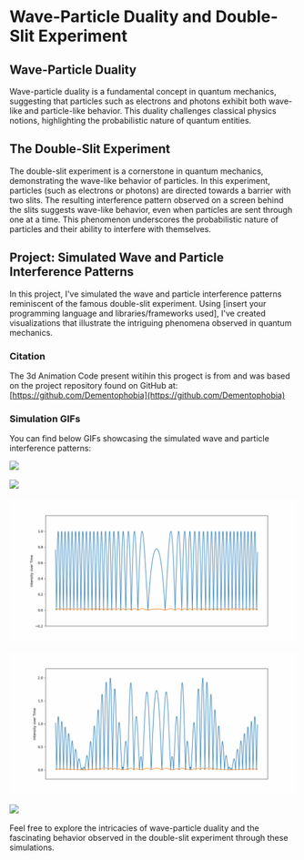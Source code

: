 # Wave-Particle Duality and Double-Slit Experiment

## Wave-Particle Duality

Wave-particle duality is a fundamental concept in quantum mechanics, suggesting that particles such as electrons and photons exhibit both wave-like and particle-like behavior. This duality challenges classical physics notions, highlighting the probabilistic nature of quantum entities.

## The Double-Slit Experiment

The double-slit experiment is a cornerstone in quantum mechanics, demonstrating the wave-like behavior of particles. In this experiment, particles (such as electrons or photons) are directed towards a barrier with two slits. The resulting interference pattern observed on a screen behind the slits suggests wave-like behavior, even when particles are sent through one at a time. This phenomenon underscores the probabilistic nature of particles and their ability to interfere with themselves.

## Project: Simulated Wave and Particle Interference Patterns

In this project, I've simulated the wave and particle interference patterns reminiscent of the famous double-slit experiment. Using [insert your programming language and libraries/frameworks used], I've created visualizations that illustrate the intriguing phenomena observed in quantum mechanics.

### Citation
The 3d Animation Code present witihin this progect is from and was based on the project repository found on GitHub at: [https://github.com/Dementophobia](https://github.com/Dementophobia)

### Simulation GIFs

You can find below GIFs showcasing the simulated wave and particle interference patterns:

![](https://github.com/AyomideOjo/DoubleSlitExperiment/blob/main/images/single_wave_-_animated_3d.gif)

![](https://github.com/AyomideOjo/DoubleSlitExperiment/blob/main/images/double_slit_no_diffraction_-_animated_3d.gif)

![](https://github.com/AyomideOjo/DoubleSlitExperiment/blob/main/one_wave_slit_none_animated_wall.gif)

![](https://github.com/AyomideOjo/DoubleSlitExperiment/blob/main/two_wave_slit_none_animated_wall.gif)

![](https://github.com/AyomideOjo/DoubleSlitExperiment/blob/main/two_particle_slit_none_wall_probability_smooth_result.gif)



Feel free to explore the intricacies of wave-particle duality and the fascinating behavior observed in the double-slit experiment through these simulations.

